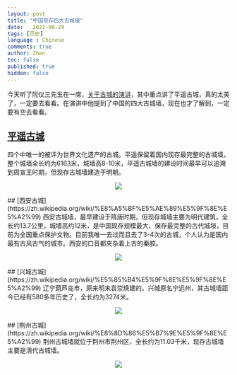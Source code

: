 ```yaml
---
layout: post
title: "中国现存四大古城墙"
date:   2021-06-29
tags: [历史]
language : Chinese
comments: true
author: Zhen
toc: false
published: true
hidden: false
---
```

今天听了阮仪三先生在一席，[关于古城的演讲](https://youtu.be/c5jFu3cOBrg)，其中重点讲了平遥古城，真的太美了，一定要去看看。在演讲中他提到了中国的四大古城墙，现在也才了解到，一定要有空去看看。

## [平遥古城](https://zh.wikipedia.org/wiki/%E5%B9%B3%E9%81%A5%E5%9F%8E%E5%A2%99)
四个中唯一的被评为世界文化遗产的古城。平遥保留着国内现存最完整的古城墙，整个城墙全长约为6163米，城墙高8-10米，平遥古城墙的建设时间最早可以追溯到周宣王时期，但现存古城墙建造于明朝。
<p align="center"> <img src="{{ site.imageurl }}/四大城墙2.jpg"> </p> 
## [西安古城](https://zh.wikipedia.org/wiki/%E8%A5%BF%E5%AE%89%E5%9F%8E%E5%A2%99)
西安古城墙，最早建设于隋唐时期，但现存城墙主要为明代建筑，全长约13.7公里，城墙高约12米，是中国现存规模最大、保存最完整的古代城垣，目前为全国重点保护文物。目前我唯一去过而且去了3-4次的古城，个人认为是国内最有古风古气的城市。西安的口音都夹杂着上古的秦腔。
<p align="center"> <img src="{{ site.imageurl }}/四大城墙1.jpg"> </p> 
## [兴城古城](https://zh.wikipedia.org/wiki/%E5%85%B4%E5%9F%8E%E5%9F%8E%E5%A2%99)
辽宁葫芦岛市，原来明末袁崇焕建的。兴城原名宁远州，其古城墙距今已经有580多年历史了，全长约为3274米。
<p align="center"> <img src="{{ site.imageurl }}/四大城墙3.jpg"> </p> 
## [荆州古城](https://zh.wikipedia.org/wiki/%E8%8D%86%E5%B7%9E%E5%9F%8E%E5%A2%99)
荆州古城墙就位于荆州市荆州区，全长约为11.03千米，现存古城墙主要是清代古城墙。
<p align="center"> <img src="{{ site.imageurl }}/四大城墙4.jpg"> </p> 


<!--stackedit_data:
eyJoaXN0b3J5IjpbLTE2NjMyNzgyNTgsOTk2Nzk0ODI1XX0=
-->
